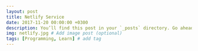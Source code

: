 ```yaml
---
layout: post
title: Netlify Service
date: 2017-11-20 00:00:00 +0300
description: You’ll find this post in your `_posts` directory. Go ahead and edit it and re-build the site to see your changes. # Add post description (optional)
img: netlify.jpg # Add image post (optional)
tags: [Programming, Learn] # add tag
---
```

